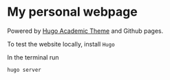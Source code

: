 
# My personal webpage

Powered by [Hugo Academic Theme](https://github.com/wowchemy/starter-hugo-academic) and Github pages.

To test the website locally, install `Hugo`

In the terminal run

```bash
hugo server
```
